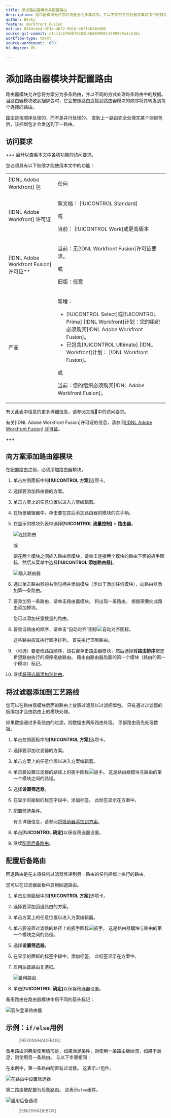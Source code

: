 ```yaml
---
title: 添加路由器模块并配置路由
description: 路由器模块允许您将流量分为多条路由，并以不同的方式处理每条路由中的数据。 路由器模块收到捆绑包后，会按照路由连接到路由器模块的顺序将其转发到每个连接的路由。
author: Becky
feature: Workfront Fusion
exl-id: 8344cde4-df3e-4b72-9d10-46ff4b186400
source-git-commit: c1c11c6766678263b36488909c3799299a1c510a
workflow-type: tm+mt
source-wordcount: '850'
ht-degree: 0%

---
```


# 添加路由器模块并配置路由

路由器模块允许您将方案分为多条路由，并以不同的方式处理每条路由中的数据。 当路由器模块收到捆绑包时，它会按照路由连接到路由器模块的顺序将其转发到每个连接的路由。

路由是按顺序处理的，而不是并行处理的。 直到上一路由完全处理完某个捆绑包后，该捆绑包才会发送到下一路由。


## 访问要求

+++ 展开以查看本文中各项功能的访问要求。

您必须具有以下权限才能使用本文中的功能：

<table style="table-layout:auto">
 <col> 
 <col> 
 <tbody> 
  <tr> 
   <td role="rowheader">[!DNL Adobe Workfront] 包</td> 
   <td> <p>任何</p> </td> 
  </tr> 
  <tr data-mc-conditions=""> 
   <td role="rowheader">[!DNL Adobe Workfront] 许可证</td> 
   <td> <p>新文档： [!UICONTROL Standard]</p><p>或</p><p>当前： [!UICONTROL Work]或更高版本</p> </td> 
  </tr> 
  <tr> 
   <td role="rowheader">[!DNL Adobe Workfront Fusion] 许可证**</td> 
   <td>
   <p>当前：无[!DNL Workfront Fusion]许可证要求。</p>
   <p>或</p>
   <p>旧版：任意 </p>
   </td> 
  </tr> 
  <tr> 
   <td role="rowheader">产品</td> 
   <td>
   <p>新增：</p> <ul><li>[!UICONTROL Select]或[!UICONTROL Prime] [!DNL Workfront]计划：您的组织必须购买[!DNL Adobe Workfront Fusion]。</li><li>已包含[!UICONTROL Ultimate] [!DNL Workfront]计划： [!DNL Workfront Fusion]。</li></ul>
   <p>或</p>
   <p>当前：您的组织必须购买[!DNL Adobe Workfront Fusion]。</p>
   </td> 
  </tr>
 </tbody> 
</table>

有关此表中信息的更多详细信息，请参阅文档[&#128279;](/help/workfront-fusion/references/licenses-and-roles/access-level-requirements-in-documentation.md)中的访问要求。

有关[!DNL Adobe Workfront Fusion]许可证的信息，请参阅[[!DNL Adobe Workfront Fusion] 许可证](/help/workfront-fusion/set-up-and-manage-workfront-fusion/licensing-operations-overview/license-automation-vs-integration.md)。

+++

## 向方案添加路由器模块

在配置路由之前，必须添加路由器模块。

1. 单击左侧面板中的&#x200B;**[!UICONTROL 方案]**&#x200B;选项卡。
1. 选择要添加路由器的方案。
1. 单击方案上的任意位置以进入方案编辑器。
1. 在场景编辑器中，单击要在其后添加路由器的模块的右手柄。
1. 在显示的模块列表中选择&#x200B;**[!UICONTROL 流量控制]** > **路由器**。

   ![连接路由](assets/connect-the-router-350x108.png)

   或

   要在两个模块之间插入路由器模块，请单击连接两个模块的路由下面的扳手图标，然后从菜单中选择&#x200B;**[!UICONTROL 添加路由器]**。

   ![插入路由器](assets/insert-router-350x191.png)
1. 通过单击路由器的右侧句柄并添加模块（类似于添加任何模块），向路由器添加第一条路由。
1. 要添加另一条路由，请单击路由器模块。 将出现一条路由。 根据需要向此路由添加模块。

   您可以添加任意数量的路由。

1. 要验证路由的顺序，请单击“自动对齐”图标![自动对齐图标](assets/auto-align.png)。

   这些路由按其执行顺序排列。 首先执行顶层路由。

1. （可选）要更改路由顺序，请右键单击路由器模块，然后选择&#x200B;**对路由排序**&#x200B;按您希望路由执行的顺序拖放路由。 路由由路由器后面的第一个模块（路由的第一个模块）标记。

1. 继续[将筛选器添加到路由](#add-a-filter-to-a-route)。

## 将过滤器添加到工艺路线

您可以在路由器模块后面的路由上放置过滤器以过滤捆绑包。 只有通过过滤器的捆绑包才会由路由上的模块处理。

如果数据通过多条路由的过滤，则数据由两条路由处理。 顶部路由首先处理数据。

1. 单击左侧面板中的&#x200B;**[!UICONTROL 方案]**&#x200B;选项卡。
1. 选择要添加过滤器的方案。
1. 单击方案上的任意位置以进入方案编辑器。
1. 单击要设置过滤器的路径上的扳手图标![扳手](assets/wrench-icon.png)。 这是路由器模块与路由的第一个模块之间的路径。
1. 选择&#x200B;**设置筛选器。**
1. 在显示的面板的标签字段中，添加标签。 此标签显示在方案中。
1. 配置筛选条件。

   有关详细信息，请参阅[将筛选器添加到方案](/help/workfront-fusion/create-scenarios/add-modules/add-a-filter-to-a-scenario.md)。

1. 单击&#x200B;**[!UICONTROL 确定]**&#x200B;以保存筛选器设置。

1. 继续[配置后备路由](#configure-a-fallback-route)。

## 配置后备路由

回退路由是在未将任何过滤器传递到另一路由的任何捆绑上执行的路由。

您可以在过滤器面板中启用回退路由。

1. 单击左侧面板中的&#x200B;**[!UICONTROL 方案]**&#x200B;选项卡。
1. 选择要添加回退路由的方案。
1. 单击方案上的任意位置以进入方案编辑器。
1. 单击要设置过滤器的路径上的扳手图标![扳手](assets/wrench-icon.png)。 这是路由器模块与路由的第一个模块之间的路径。
1. 选择&#x200B;**设置筛选器。**
1. 在显示的面板的标签字段中，添加标签。 此标签显示在方案中。
1. 启用后备路由复选框。

   ![备用路由](assets/fallback-route-350x260.png)

1. 单击&#x200B;**[!UICONTROL 确定]**&#x200B;以保存筛选器设置。

备用路由在路由器模块中用不同的箭头标记：

![箭头登录路由器](assets/arrow-sign-in-router-module-350x361.png)

## 示例：`if/else`用例

>[!BEGINSHADEBOX]

备用路由的典型使用情形是，如果满足条件，则使用一条路由继续流，如果不满足，则使用另一条路由。 与以下步骤相同：

在本例中，第一条路由配置有过滤器。 这表示`if`组件。

![在路由](assets/set-up-a-filter-2-350x242.png)中设置筛选器

第二路由被配置为后备路由。 这表示`else`组件。

![启用后备选项](assets/enable-fallback-route-option-350x238.png)

>[!ENDSHADEBOX]
